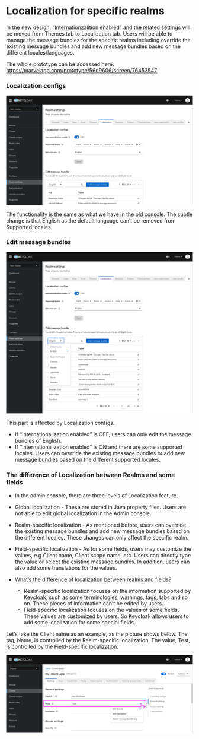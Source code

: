 # Localization for specific realms

In the new design, “Internationzalition enabled” and the related settings will be moved from Themes tab to Localization tab. Users will be able to manage the message bundles for the specific realms including override the existing message bundles and add new message bundles based on the different locales/languages.

The whole prototype can be accessed here: https://marvelapp.com/prototype/56d9606/screen/76453547

### Localization configs
![Localization_1](./images/Localization_1.png)

The functionality is the same as what we have in the old console. The subtle change is that English as the default language can’t be removed from Supported locales.

### Edit message bundles
![Localization_2](./images/Localization_2.png)

This part is affected by Localization configs.
* If “Internationalization enabled” is OFF,  users can only edit the message bundles of English.
* If “Internationalization enabled” is ON and there are some supported locales. Users can override the existing message bundles or add new message bundles based on the different supported locales.


### The difference of Localization between Realms and some fields

* In the admin console, there are three levels of Localization feature.
 * Global localization - These are stored in Java property files. Users are not able to edit global localization in the Admin console.
 * Realm-specific localization - As mentioned before, users can override the existing message bundles and add new message bundles based on the different locales. These changes can only affect the specific realm.
 * Field-specific localization - As for some fields, users may customize the values, e.g Client name, Client scope name, etc. Users can directly type the value or select the existing message bundles. In addition, users can also add some translations for the values.

* What’s the difference of localization between realms and fields?
  * Realm-specific localization focuses on the information supported by Keycloak, such as some terminologies, warnings, tags, tabs and so on. These pieces of  information can’t be edited by users.
  * Field-specific localization focuses on the values of some fields. These values are customized by users. So Keycloak allows users to add some localization for some special fields.

 Let’s take the Client name as an example, as the picture shows below.  The tag, Name, is controlled by the Realm-specific localization. The value, Test, is controlled by the Field-specific localization.

![Localization_3](./images/Localization_3.png)
